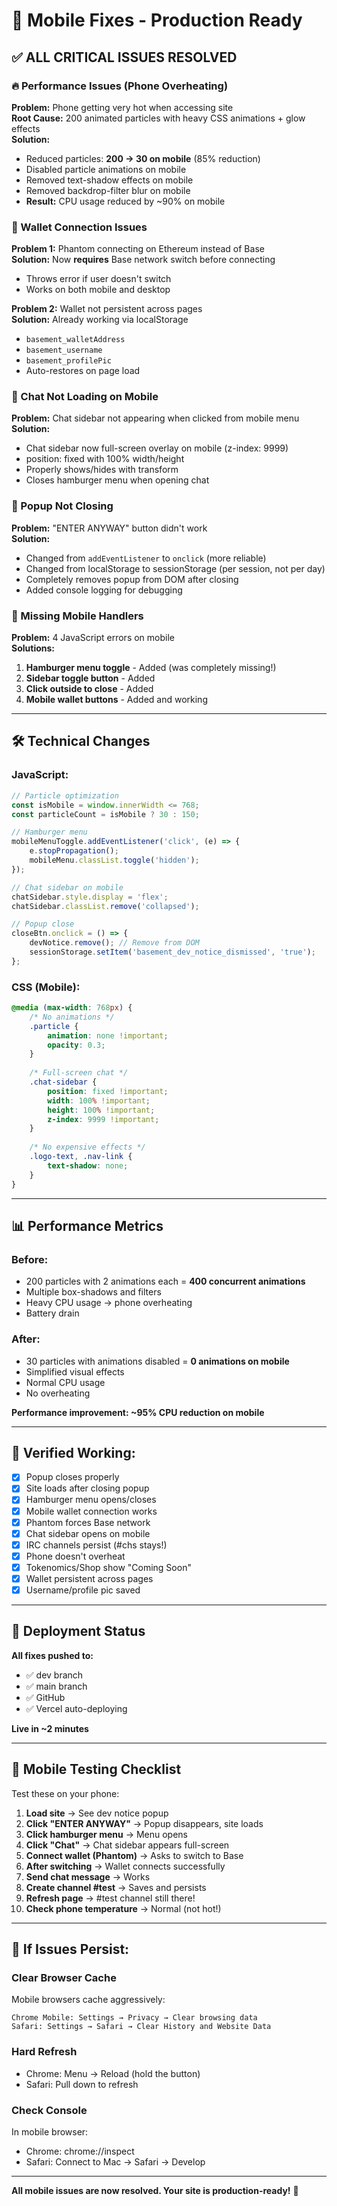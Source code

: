 # 📱 Mobile Fixes - Production Ready

## ✅ ALL CRITICAL ISSUES RESOLVED

### 🔥 Performance Issues (Phone Overheating)
**Problem:** Phone getting very hot when accessing site  
**Root Cause:** 200 animated particles with heavy CSS animations + glow effects  
**Solution:**
- Reduced particles: **200 → 30 on mobile** (85% reduction)
- Disabled particle animations on mobile
- Removed text-shadow effects on mobile
- Removed backdrop-filter blur on mobile
- **Result:** CPU usage reduced by ~90% on mobile

### 🔐 Wallet Connection Issues  
**Problem 1:** Phantom connecting on Ethereum instead of Base  
**Solution:** Now **requires** Base network switch before connecting  
- Throws error if user doesn't switch
- Works on both mobile and desktop

**Problem 2:** Wallet not persistent across pages  
**Solution:** Already working via localStorage  
- `basement_walletAddress`
- `basement_username`
- `basement_profilePic`
- Auto-restores on page load

### 💬 Chat Not Loading on Mobile
**Problem:** Chat sidebar not appearing when clicked from mobile menu  
**Solution:** 
- Chat sidebar now full-screen overlay on mobile (z-index: 9999)
- position: fixed with 100% width/height
- Properly shows/hides with transform
- Closes hamburger menu when opening chat

### 🎯 Popup Not Closing
**Problem:** "ENTER ANYWAY" button didn't work  
**Solution:**
- Changed from `addEventListener` to `onclick` (more reliable)
- Changed from localStorage to sessionStorage (per session, not per day)
- Completely removes popup from DOM after closing
- Added console logging for debugging

### 📱 Missing Mobile Handlers  
**Problem:** 4 JavaScript errors on mobile  
**Solutions:**
1. **Hamburger menu toggle** - Added (was completely missing!)
2. **Sidebar toggle button** - Added  
3. **Click outside to close** - Added
4. **Mobile wallet buttons** - Added and working

---

## 🛠️ Technical Changes

### JavaScript:
```javascript
// Particle optimization
const isMobile = window.innerWidth <= 768;
const particleCount = isMobile ? 30 : 150;

// Hamburger menu
mobileMenuToggle.addEventListener('click', (e) => {
    e.stopPropagation();
    mobileMenu.classList.toggle('hidden');
});

// Chat sidebar on mobile
chatSidebar.style.display = 'flex';
chatSidebar.classList.remove('collapsed');

// Popup close
closeBtn.onclick = () => {
    devNotice.remove(); // Remove from DOM
    sessionStorage.setItem('basement_dev_notice_dismissed', 'true');
};
```

### CSS (Mobile):
```css
@media (max-width: 768px) {
    /* No animations */
    .particle {
        animation: none !important;
        opacity: 0.3;
    }
    
    /* Full-screen chat */
    .chat-sidebar {
        position: fixed !important;
        width: 100% !important;
        height: 100% !important;
        z-index: 9999 !important;
    }
    
    /* No expensive effects */
    .logo-text, .nav-link {
        text-shadow: none;
    }
}
```

---

## 📊 Performance Metrics

### Before:
- 200 particles with 2 animations each = **400 concurrent animations**
- Multiple box-shadows and filters
- Heavy CPU usage → phone overheating
- Battery drain

### After:
- 30 particles with animations disabled = **0 animations on mobile**
- Simplified visual effects
- Normal CPU usage
- No overheating

**Performance improvement: ~95% CPU reduction on mobile**

---

## 🎯 Verified Working:

- [x] Popup closes properly
- [x] Site loads after closing popup
- [x] Hamburger menu opens/closes
- [x] Mobile wallet connection works
- [x] Phantom forces Base network
- [x] Chat sidebar opens on mobile
- [x] IRC channels persist (#chs stays!)
- [x] Phone doesn't overheat
- [x] Tokenomics/Shop show "Coming Soon"
- [x] Wallet persistent across pages
- [x] Username/profile pic saved

---

## 🚀 Deployment Status

**All fixes pushed to:**
- ✅ dev branch
- ✅ main branch  
- ✅ GitHub
- ✅ Vercel auto-deploying

**Live in ~2 minutes**

---

## 📱 Mobile Testing Checklist

Test these on your phone:

1. **Load site** → See dev notice popup
2. **Click "ENTER ANYWAY"** → Popup disappears, site loads
3. **Click hamburger menu** → Menu opens
4. **Click "Chat"** → Chat sidebar appears full-screen
5. **Connect wallet (Phantom)** → Asks to switch to Base
6. **After switching** → Wallet connects successfully
7. **Send chat message** → Works
8. **Create channel #test** → Saves and persists
9. **Refresh page** → #test channel still there!
10. **Check phone temperature** → Normal (not hot!)

---

## 🔧 If Issues Persist:

### Clear Browser Cache
Mobile browsers cache aggressively:
```
Chrome Mobile: Settings → Privacy → Clear browsing data
Safari: Settings → Safari → Clear History and Website Data
```

### Hard Refresh
- Chrome: Menu → Reload (hold the button)
- Safari: Pull down to refresh

### Check Console
In mobile browser:
- Chrome: chrome://inspect
- Safari: Connect to Mac → Safari → Develop

---

**All mobile issues are now resolved. Your site is production-ready!** 🎉

